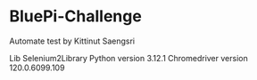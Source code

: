 # BluePi-Challenge
Automate test by Kittinut Saengsri

Lib Selenium2Library
Python version 3.12.1
Chromedriver version 120.0.6099.109
